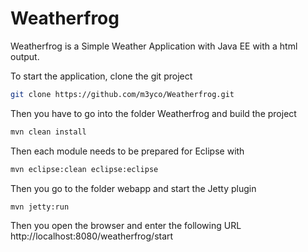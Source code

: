 # Weatherfrog
Weatherfrog is a Simple Weather Application with Java EE with a html output.

To start the application, clone the git project
```bash
git clone https://github.com/m3yco/Weatherfrog.git
```
Then you have to go into the folder Weatherfrog and build the project
```bash
mvn clean install
```
Then each module needs to be prepared for Eclipse with
```bash
mvn eclipse:clean eclipse:eclipse
```
Then you go to the folder webapp and start the Jetty plugin
```bash
mvn jetty:run
```
Then you open the browser and enter the following URL http://localhost:8080/weatherfrog/start
